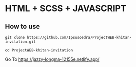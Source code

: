 # HTML + SCSS + JAVASCRIPT

## How to use
```
git clone https://github.com/Ipsusoedra/ProjectWEB-khitan-invitation.git
```
```
cd ProjectWEB-khitan-invitation
```
Go To https://jazzy-longma-12155e.netlify.app/

